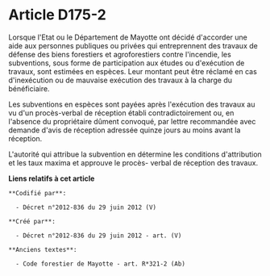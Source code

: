 # Article D175-2

Lorsque l'Etat ou le Département de Mayotte ont décidé d'accorder une aide aux personnes publiques ou privées qui
entreprennent des travaux de défense des biens forestiers et agroforestiers contre l'incendie, les subventions, sous forme de
participation aux études ou d'exécution de travaux, sont estimées en espèces. Leur montant peut être réclamé en cas
d'inexécution ou de mauvaise exécution des travaux à la charge du bénéficiaire.

Les subventions en espèces sont payées après l'exécution des travaux au vu d'un procès-verbal de réception établi
contradictoirement ou, en l'absence du propriétaire dûment convoqué, par lettre recommandée avec demande d'avis de réception
adressée quinze jours au moins avant la réception.

L'autorité qui attribue la subvention en détermine les conditions d'attribution et les taux maxima et approuve le procès-
verbal de réception des travaux.

**Liens relatifs à cet article**

	**Codifié par**:

	  - Décret n°2012-836 du 29 juin 2012 (V)

	**Créé par**:

	  - Décret n°2012-836 du 29 juin 2012 - art. (V)

	**Anciens textes**:

	  - Code forestier de Mayotte - art. R*321-2 (Ab)
